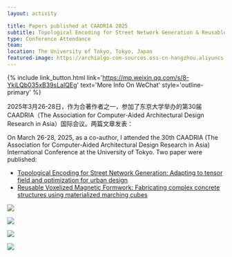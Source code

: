 ```yaml
---
layout: activity

title: Papers published at CAADRIA 2025
subtitle: Topological Encoding for Street Network Generation & Reusable Voxelized Magnetic Formwork
type: Conference Attendance
team:
location: The University of Tokyo, Tokyo, Japan
featured-image: https://archialgo-com-sources.oss-cn-hangzhou.aliyuncs.com/images/20250401144750202.png
---
```


{% include link_button.html link='https://mp.weixin.qq.com/s/8-YkiLQb035xB39sLalQEg' text='More Info On WeChat' style='outline-primary' %}


2025年3月26-28日，作为合著作者之一，参加了东京大学举办的第30届CAADRIA（The Association for Computer-Aided Architectural Design Research in Asia）国际会议。两篇文章发表：

On March 26-28, 2025, as a co-author, I attended the 30th CAADRIA (The Association for Computer-Aided Architectural Design Research in Asia) International Conference at the University of Tokyo. Two paper were published:

* [Topological Encoding for Street Network Generation: Adapting to tensor field and optimization for urban design](../publications/2025-03-26-topological-encoding-street)
* [Reusable Voxelized Magnetic Formwork: Fabricating complex concrete structures using materialized marching cubes](../publications/2025-03-28-reusable-voxelized-formwork)



![](https://archialgo-com-sources.oss-cn-hangzhou.aliyuncs.com/images/20250401144750202.png)

![](https://zbz-personal-1325539134.cos.ap-shanghai.myqcloud.com/image/20250406152104.png)

![](https://zbz-personal-1325539134.cos.ap-shanghai.myqcloud.com/image/20250406152225.png)

![](https://zbz-personal-1325539134.cos.ap-shanghai.myqcloud.com/image/20250406151859.png)
